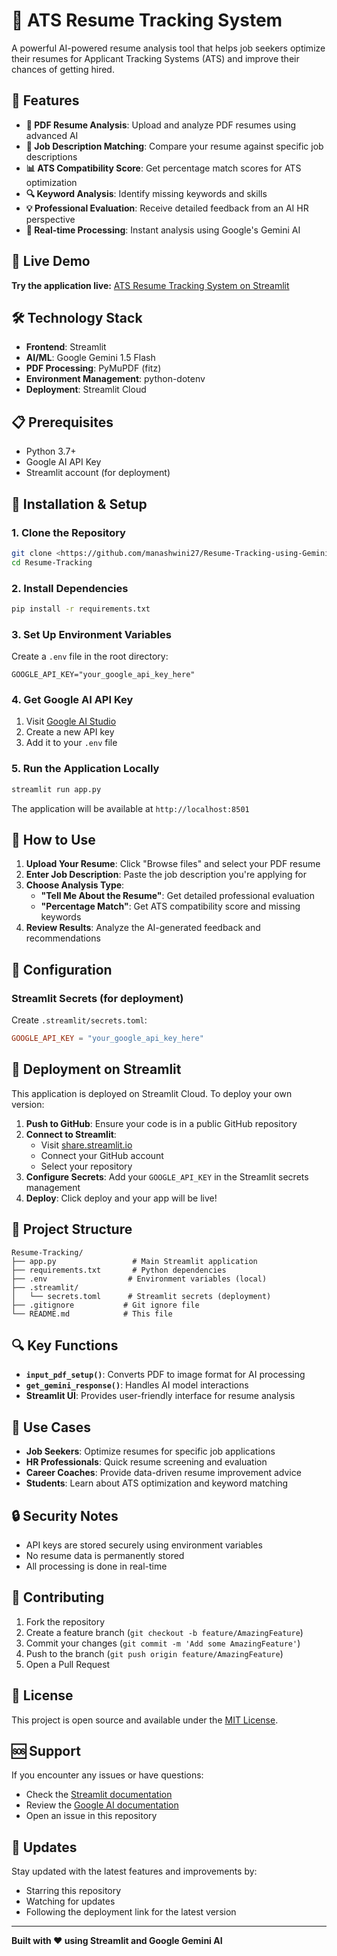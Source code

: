 # 🧠 ATS Resume Tracking System

A powerful AI-powered resume analysis tool that helps job seekers optimize their resumes for Applicant Tracking Systems (ATS) and improve their chances of getting hired.

## 🌟 Features

- **📄 PDF Resume Analysis**: Upload and analyze PDF resumes using advanced AI
- **🎯 Job Description Matching**: Compare your resume against specific job descriptions
- **📊 ATS Compatibility Score**: Get percentage match scores for ATS optimization
- **🔍 Keyword Analysis**: Identify missing keywords and skills
- **💡 Professional Evaluation**: Receive detailed feedback from an AI HR perspective
- **🚀 Real-time Processing**: Instant analysis using Google's Gemini AI

## 🚀 Live Demo

**Try the application live:** [ATS Resume Tracking System on Streamlit](https://resume-tracking-using-gemini-pro-vision-api.streamlit.app/)

## 🛠️ Technology Stack

- **Frontend**: Streamlit
- **AI/ML**: Google Gemini 1.5 Flash
- **PDF Processing**: PyMuPDF (fitz)
- **Environment Management**: python-dotenv
- **Deployment**: Streamlit Cloud

## 📋 Prerequisites

- Python 3.7+
- Google AI API Key
- Streamlit account (for deployment)

## 🚀 Installation & Setup

### 1. Clone the Repository
```bash
git clone <https://github.com/manashwini27/Resume-Tracking-using-Gemini-pro-vision-api>
cd Resume-Tracking
```

### 2. Install Dependencies
```bash
pip install -r requirements.txt
```

### 3. Set Up Environment Variables
Create a `.env` file in the root directory:
```env
GOOGLE_API_KEY="your_google_api_key_here"
```

### 4. Get Google AI API Key
1. Visit [Google AI Studio](https://makersuite.google.com/app/apikey)
2. Create a new API key
3. Add it to your `.env` file

### 5. Run the Application Locally
```bash
streamlit run app.py
```

The application will be available at `http://localhost:8501`

## 📖 How to Use

1. **Upload Your Resume**: Click "Browse files" and select your PDF resume
2. **Enter Job Description**: Paste the job description you're applying for
3. **Choose Analysis Type**:
   - **"Tell Me About the Resume"**: Get detailed professional evaluation
   - **"Percentage Match"**: Get ATS compatibility score and missing keywords
4. **Review Results**: Analyze the AI-generated feedback and recommendations

## 🔧 Configuration

### Streamlit Secrets (for deployment)
Create `.streamlit/secrets.toml`:
```toml
GOOGLE_API_KEY = "your_google_api_key_here"
```

## 🚀 Deployment on Streamlit

This application is deployed on Streamlit Cloud. To deploy your own version:

1. **Push to GitHub**: Ensure your code is in a public GitHub repository
2. **Connect to Streamlit**: 
   - Visit [share.streamlit.io](https://share.streamlit.io)
   - Connect your GitHub account
   - Select your repository
3. **Configure Secrets**: Add your `GOOGLE_API_KEY` in the Streamlit secrets management
4. **Deploy**: Click deploy and your app will be live!

## 📁 Project Structure

```
Resume-Tracking/
├── app.py                 # Main Streamlit application
├── requirements.txt       # Python dependencies
├── .env                  # Environment variables (local)
├── .streamlit/
│   └── secrets.toml      # Streamlit secrets (deployment)
├── .gitignore           # Git ignore file
└── README.md            # This file
```

## 🔍 Key Functions

- **`input_pdf_setup()`**: Converts PDF to image format for AI processing
- **`get_gemini_response()`**: Handles AI model interactions
- **Streamlit UI**: Provides user-friendly interface for resume analysis

## 🎯 Use Cases

- **Job Seekers**: Optimize resumes for specific job applications
- **HR Professionals**: Quick resume screening and evaluation
- **Career Coaches**: Provide data-driven resume improvement advice
- **Students**: Learn about ATS optimization and keyword matching

## 🔒 Security Notes

- API keys are stored securely using environment variables
- No resume data is permanently stored
- All processing is done in real-time

## 🤝 Contributing

1. Fork the repository
2. Create a feature branch (`git checkout -b feature/AmazingFeature`)
3. Commit your changes (`git commit -m 'Add some AmazingFeature'`)
4. Push to the branch (`git push origin feature/AmazingFeature`)
5. Open a Pull Request

## 📝 License

This project is open source and available under the [MIT License](LICENSE).

## 🆘 Support

If you encounter any issues or have questions:
- Check the [Streamlit documentation](https://docs.streamlit.io/)
- Review the [Google AI documentation](https://ai.google.dev/)
- Open an issue in this repository

## 🔄 Updates

Stay updated with the latest features and improvements by:
- Starring this repository
- Watching for updates
- Following the deployment link for the latest version

---

**Built with ❤️ using Streamlit and Google Gemini AI** 